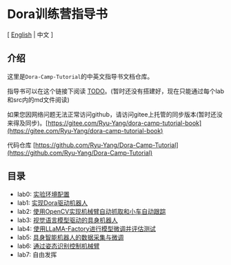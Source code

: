 # Dora训练营指导书

[ [English](./README.md) | 中文 ]

## 介绍
这里是`Dora-Camp-Tutorial`的中英文指导书文档仓库。

指导书可以在这个链接下阅读 [TODO](./lab0/README_zh.md)。(暂时还没有搭建好，现在只能通过每个lab和src内的md文件阅读)

如果您因网络问题无法正常访问github，请访问gitee上托管的同步版本(暂时还没来得及同步)。[https://gitee.com/Ryu-Yang/dora-camp-tutorial-book](https://gitee.com/Ryu-Yang/dora-camp-tutorial-book)

代码仓库 [https://github.com/Ryu-Yang/Dora-Camp-Tutorial](https://github.com/Ryu-Yang/Dora-Camp-Tutorial)

## 目录

- lab0: [实验环境配置](./lab0/README_zh.md)
- lab1: [实现Dora驱动机器人](./lab1/README_zh.md)
- lab2: [使用OpenCV实现机械臂自动抓取和小车自动跟踪](./lab2/README_zh.md)
- lab3: [视觉语言模型驱动的具身机器人](./lab3/README_zh.md)
- lab4: [使用LLaMA-Factory进行模型微调并评估测试]()
- lab5: [具身智能机器人的数据采集与微调](./lab4/README_zh.md)
- lab6: [通过姿态识别控制机械臂]()
- lab7: 自由发挥
